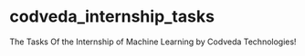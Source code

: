 # codveda_internship_tasks
The Tasks Of the Internship of Machine Learning by Codveda Technologies!
